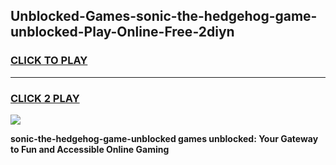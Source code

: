 
## Unblocked-Games-sonic-the-hedgehog-game-unblocked-Play-Online-Free-2diyn
<h3>
<a href="https://premium76.site?title=sonic-the-hedgehog-game-unblocked&ref=26A">CLICK TO PLAY</a></h3>
<hr>

<h3>
<a href="https://premium76.site?title=sonic-the-hedgehog-game-unblocked&ref=26A">CLICK 2 PLAY</a>
  
</h3>

<a href="https://premium76.site?title=sonic-the-hedgehog-game-unblocked&ref=26A"><img src="https://clearcache.store/games.png"></a>


**sonic-the-hedgehog-game-unblocked games unblocked: Your Gateway to Fun and Accessible Online Gaming**
